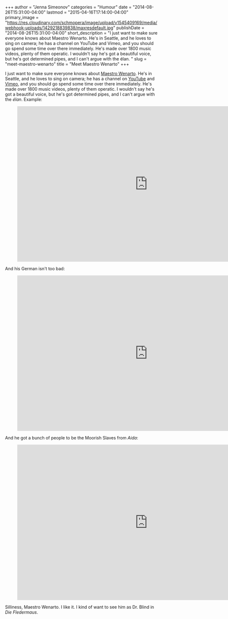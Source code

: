 +++
author = "Jenna Simeonov"
categories = "Humour"
date = "2014-08-26T15:31:00-04:00"
lastmod = "2015-04-16T17:14:00-04:00"
primary_image = "https://res.cloudinary.com/schmopera/image/upload/v1545409169/media/webhook-uploads/1429218839838/maxresdefault.jpg"
publishDate = "2014-08-26T15:31:00-04:00"
short_description = "I just want to make sure everyone knows about Maestro Wenarto. He&#039;s in Seattle, and he loves to sing on camera; he has a channel on YouTube and Vimeo, and you should go spend some time over there immediately. He&#039;s made over 1800 music videos, plenty of them operatic. I wouldn&#039;t say he&#039;s got a beautiful voice, but he&#039;s got determined pipes, and I can&#039;t argue with the élan. "
slug = "meet-maestro-wenarto"
title = "Meet Maestro Wenarto"
+++

I just want to make sure everyone knows about [Maestro Wenarto](https://www.youtube.com/user/wenarto). He's in Seattle, and he loves to sing on camera; he has a channel on [YouTube](https://www.youtube.com/user/wenarto) and [Vimeo](https://vimeo.com/wenarto), and you should go spend some time over there immediately. He's made over 1800 music videos, plenty of them operatic. I wouldn't say he's got a beautiful voice, but he's got determined pipes, and I can't argue with the _élan_. Example:

<figure data-type="video">
<iframe width="854" height="510" src="https://www.youtube.com/embed/98C-yY1G5d4" frameborder="0" allowfullscreen></iframe>
</figure>

And his German isn't too bad:

<figure data-type="video">
<iframe width="854" height="510" src="https://www.youtube.com/embed/lh8SF8YC0bg" frameborder="0" allowfullscreen></iframe>
</figure>

And he got a bunch of people to be the Moorish Slaves from _Aida_:

<figure data-type="video">
<iframe width="854" height="510" src="https://www.youtube.com/embed/M9AGWqzSPiU" frameborder="0" allowfullscreen></iframe>
</figure>

Silliness, Maestro Wenarto. I like it. I kind of want to see him as Dr. Blind in _Die Fledermaus_.
